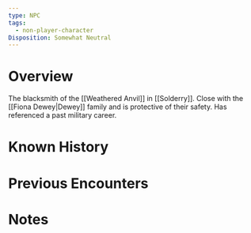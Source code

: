 ```yaml
---
type: NPC
tags:
  - non-player-character
Disposition: Somewhat Neutral
---
```

# Overview
The blacksmith of the [[Weathered Anvil]] in [[Solderry]]. Close with the [[Fiona Dewey|Dewey]] family and is protective of their safety. Has referenced a past military career.
# Known History

# Previous Encounters

# Notes
